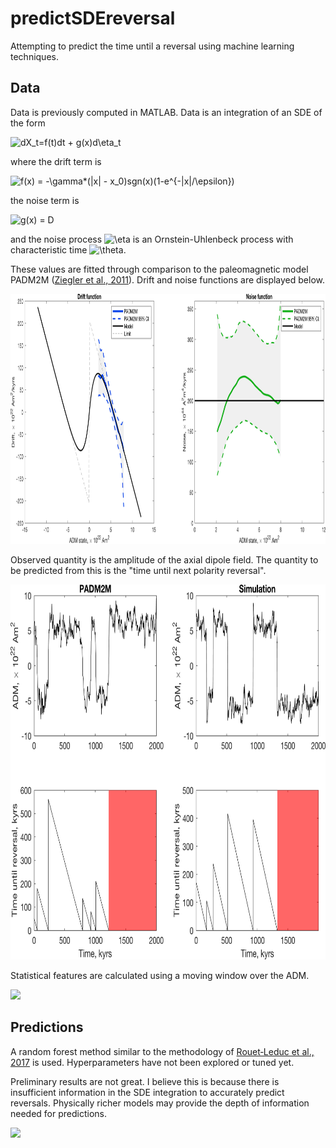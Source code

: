 # predictSDEreversal
Attempting to predict the time until a reversal using machine learning techniques.

## Data

Data is previously computed in MATLAB. Data is an integration of an SDE of the form

<img src="https://latex.codecogs.com/gif.latex?dX_t=f(t)dt&space;&plus;&space;g(x)d\eta_t" title="dX_t=f(t)dt + g(x)d\eta_t" />

where the drift term is

<img src="https://latex.codecogs.com/gif.latex?f(x)&space;=&space;-\gamma*(|x|&space;-&space;x_0)sgn(x)(1-e^{-|x|/\epsilon})" title="f(x) = -\gamma*(|x| - x_0)sgn(x)(1-e^{-|x|/\epsilon})" />

the noise term is

<img src="https://latex.codecogs.com/gif.latex?g(x)&space;=&space;D" title="g(x) = D" />

and the noise process <img src="https://latex.codecogs.com/gif.latex?\eta" title="\eta" /> is an Ornstein-Uhlenbeck process with characteristic time <img src="https://latex.codecogs.com/gif.latex?\theta" title="\theta" />.

These values are fitted through comparison to the paleomagnetic model PADM2M ([Ziegler et al., 2011](https://doi.org/10.1111/j.1365-246X.2010.04905.x)). Drift and noise functions are displayed below.

<img src="/data/model.png" height="400"/>

Observed quantity is the amplitude of the axial dipole field. The quantity to be predicted from this is the "time until next polarity reversal".

<img src="/data/time.png" height="600"/>

Statistical features are calculated using a moving window over the ADM.

<img src="https://user-images.githubusercontent.com/38541020/90938056-032fa680-e3bd-11ea-902d-8b06acc60091.png" height="600"/>

## Predictions

A random forest method similar to the methodology of [Rouet‐Leduc et al., 2017](https://doi.org/10.1002/2017GL074677) is used. Hyperparameters have not been explored or tuned yet.

Preliminary results are not great. I believe this is because there is insufficient information in the SDE integration to accurately predict reversals. Physically richer models may provide the depth of information needed for predictions.

<img src="https://user-images.githubusercontent.com/38541020/90938118-2bb7a080-e3bd-11ea-9bee-dbea5e2f3657.png" height="600"/>


